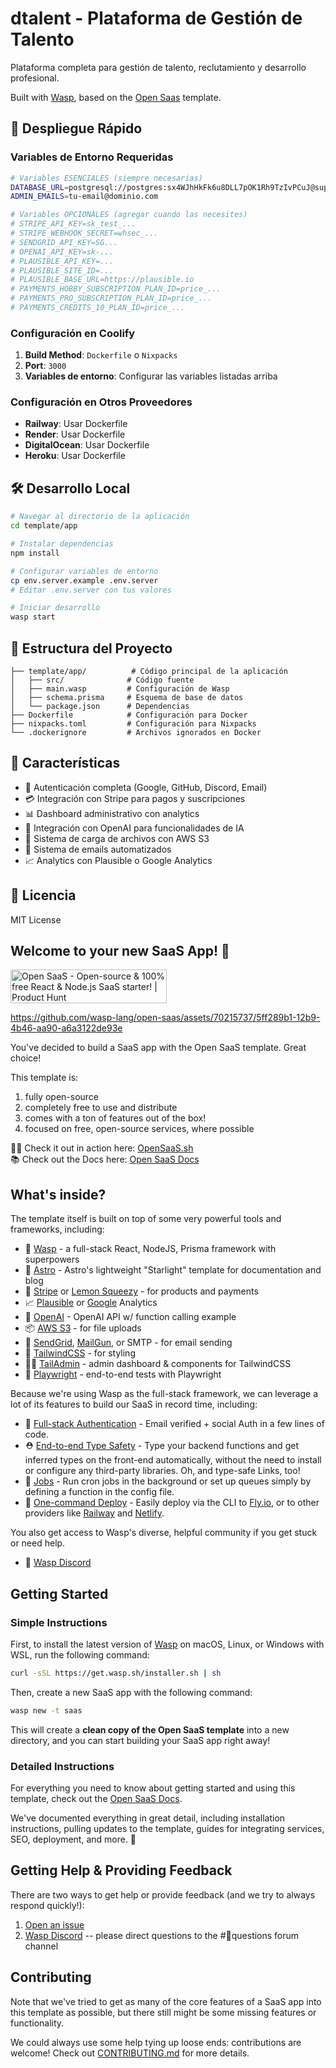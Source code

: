 # dtalent - Plataforma de Gestión de Talento

Plataforma completa para gestión de talento, reclutamiento y desarrollo profesional.

Built with [Wasp](https://wasp.sh), based on the [Open Saas](https://opensaas.sh) template.

## 🚀 Despliegue Rápido

### Variables de Entorno Requeridas

```bash
# Variables ESENCIALES (siempre necesarias)
DATABASE_URL=postgresql://postgres:sx4WJhHkFk6u8DLL7pOK1Rh9TzIvPCuJ@supabase-db:5432/postgres
ADMIN_EMAILS=tu-email@dominio.com

# Variables OPCIONALES (agregar cuando las necesites)
# STRIPE_API_KEY=sk_test_...
# STRIPE_WEBHOOK_SECRET=whsec_...
# SENDGRID_API_KEY=SG...
# OPENAI_API_KEY=sk-...
# PLAUSIBLE_API_KEY=...
# PLAUSIBLE_SITE_ID=...
# PLAUSIBLE_BASE_URL=https://plausible.io
# PAYMENTS_HOBBY_SUBSCRIPTION_PLAN_ID=price_...
# PAYMENTS_PRO_SUBSCRIPTION_PLAN_ID=price_...
# PAYMENTS_CREDITS_10_PLAN_ID=price_...
```

### Configuración en Coolify

1. **Build Method**: `Dockerfile` o `Nixpacks`
2. **Port**: `3000`
3. **Variables de entorno**: Configurar las variables listadas arriba

### Configuración en Otros Proveedores

- **Railway**: Usar Dockerfile
- **Render**: Usar Dockerfile
- **DigitalOcean**: Usar Dockerfile
- **Heroku**: Usar Dockerfile

## 🛠️ Desarrollo Local

```bash
# Navegar al directorio de la aplicación
cd template/app

# Instalar dependencias
npm install

# Configurar variables de entorno
cp env.server.example .env.server
# Editar .env.server con tus valores

# Iniciar desarrollo
wasp start
```

## 📁 Estructura del Proyecto

```
├── template/app/          # Código principal de la aplicación
│   ├── src/              # Código fuente
│   ├── main.wasp         # Configuración de Wasp
│   ├── schema.prisma     # Esquema de base de datos
│   └── package.json      # Dependencias
├── Dockerfile            # Configuración para Docker
├── nixpacks.toml         # Configuración para Nixpacks
└── .dockerignore         # Archivos ignorados en Docker
```

## 🔧 Características

- 🔐 Autenticación completa (Google, GitHub, Discord, Email)
- 💳 Integración con Stripe para pagos y suscripciones
- 📊 Dashboard administrativo con analytics
- 🤖 Integración con OpenAI para funcionalidades de IA
- 📁 Sistema de carga de archivos con AWS S3
- 📧 Sistema de emails automatizados
- 📈 Analytics con Plausible o Google Analytics

## 📄 Licencia

MIT License

## Welcome to your new SaaS App! 🎉
<a href="https://www.producthunt.com/posts/open-saas?utm_source=badge-featured&utm_medium=badge&utm_souce=badge-open&#0045;saas" target="_blank"><img src="https://api.producthunt.com/widgets/embed-image/v1/featured.svg?post_id=436467&theme=light" alt="Open&#0032;SaaS - Open&#0045;source&#0032;&#0038;&#0032;100&#0037;&#0032;free&#0032;React&#0032;&#0038;&#0032;Node&#0046;js&#0032;SaaS&#0032;starter&#0033; | Product Hunt" style="width: 250px; height: 54px;" width="250" height="54" /></a>

https://github.com/wasp-lang/open-saas/assets/70215737/5ff289b1-12b9-4b46-aa90-a6a3122de93e

You've decided to build a SaaS app with the Open SaaS template. Great choice! 

This template is:

1. fully open-source
2. completely free to use and distribute
3. comes with a ton of features out of the box!
4. focused on free, open-source services, where possible

🧑‍💻 Check it out in action here: [OpenSaaS.sh](https://opensaas.sh)  
📚 Check out the Docs here: [Open SaaS Docs](https://docs.opensaas.sh)

## What's inside?

The template itself is built on top of some very powerful tools and frameworks, including:

- 🐝 [Wasp](https://wasp.sh) - a full-stack React, NodeJS, Prisma framework with superpowers
- 🚀 [Astro](https://starlight.astro.build/) - Astro's lightweight "Starlight" template for documentation and blog
- 💸 [Stripe](https://stripe.com) or [Lemon Squeezy](https://lemonsqueezy.com/) - for products and payments
- 📈 [Plausible](https://plausible.io) or [Google](https://analytics.google.com/) Analytics
- 🤖 [OpenAI](https://openai.com) - OpenAI API w/ function calling example
- 📦 [AWS S3](https://aws.amazon.com/s3/) - for file uploads
- 📧 [SendGrid](https://sendgrid.com), [MailGun](https://mailgun.com), or SMTP - for email sending
- 💅 [TailwindCSS](https://tailwindcss.com) - for styling
- 🧑‍💼 [TailAdmin](https://tailadmin.com/) - admin dashboard & components for TailwindCSS
- 🧪 [Playwright](https://playwright.dev) - end-to-end tests with Playwright

Because we're using Wasp as the full-stack framework, we can leverage a lot of its features to build our SaaS in record time, including:

- 🔐 [Full-stack Authentication](https://wasp.sh/docs/auth/overview) - Email verified + social Auth in a few lines of code.
- ⛑ [End-to-end Type Safety](https://wasp.sh/docs/data-model/operations/overview) - Type your backend functions and get inferred types on the front-end automatically, without the need to install or configure any third-party libraries. Oh, and type-safe Links, too!
- 🤖 [Jobs](https://wasp.sh/docs/advanced/jobs) - Run cron jobs in the background or set up queues simply by defining a function in the config file.
- 🚀 [One-command Deploy](https://wasp.sh/docs/advanced/deployment/overview) - Easily deploy via the CLI to [Fly.io](https://fly.io), or to other providers like [Railway](https://railway.app) and [Netlify](https://netlify.com).

You also get access to Wasp's diverse, helpful community if you get stuck or need help.
- 🤝 [Wasp Discord](https://discord.gg/aCamt5wCpS)

## Getting Started

### Simple Instructions

First, to install the latest version of [Wasp](https://wasp.sh/) on macOS, Linux, or Windows with WSL, run the following command:
```bash
curl -sSL https://get.wasp.sh/installer.sh | sh
```

Then, create a new SaaS app with the following command:

```bash
wasp new -t saas
```

This will create a **clean copy of the Open SaaS template** into a new directory, and you can start building your SaaS app right away!

### Detailed Instructions

For everything you need to know about getting started and using this template, check out the [Open SaaS Docs](https://docs.opensaas.sh).

We've documented everything in great detail, including installation instructions, pulling updates to the template, guides for integrating services, SEO, deployment, and more. 🚀

## Getting Help & Providing Feedback

There are two ways to get help or provide feedback (and we try to always respond quickly!):
1. [Open an issue](https://github.com/wasp-lang/open-saas/issues)
2. [Wasp Discord](https://discord.gg/aCamt5wCpS) -- please direct questions to the #🙋questions forum channel

## Contributing

Note that we've tried to get as many of the core features of a SaaS app into this template as possible, but there still might be some missing features or functionality.

We could always use some help tying up loose ends: contributions are welcome! Check out [CONTRIBUTING.md](/CONTRIBUTING.md) for more details.

